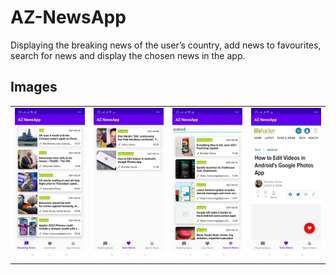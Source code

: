 # AZ-NewsApp

Displaying the breaking news of the user’s country, add news to favourites, search for news and display the chosen news in the app.


 ## Images
 <table align="center">
   <tr>
    <td><img src="https://github.com/omarzer0/AZ-NewsApp/blob/master/assets/news1.jpg" alt="Image"</td>
    <td><img src="https://github.com/omarzer0/AZ-NewsApp/blob/master/assets/news2.jpg" alt="Image"></td>
    <td><img src="https://github.com/omarzer0/AZ-NewsApp/blob/master/assets/news3.jpg" alt="Image"></td>
    <td><img src="https://github.com/omarzer0/AZ-NewsApp/blob/master/assets/news4.jpg" alt="Image"></td>
   </tr>
</table>
